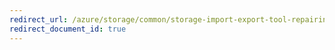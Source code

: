 ```yaml
---
redirect_url: /azure/storage/common/storage-import-export-tool-repairing-an-export-job-v1
redirect_document_id: true
---
```

